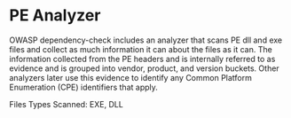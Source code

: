 PE Analyzer
==============

OWASP dependency-check includes an analyzer that scans PE dll and exe files and 
collect as much information it can about the files as it can. The information collected
from the PE headers and is internally referred to as evidence and is grouped into vendor,
product, and version buckets. Other analyzers later use this evidence to identify any
Common Platform Enumeration (CPE) identifiers that apply.

Files Types Scanned: EXE, DLL
